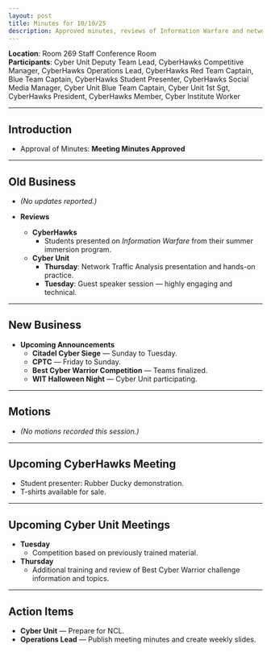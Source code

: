 ```yaml
---
layout: post
title: Minutes for 10/10/25
description: Approved minutes, reviews of Information Warfare and network analysis trainings, upcoming competition announcements, and preparation for upcoming CyberHawks and Cyber Unit meetings.
---
```


**Location**: Room 269 Staff Conference Room  
**Participants**: Cyber Unit Deputy Team Lead, CyberHawks Competitive Manager, CyberHawks Operations Lead, CyberHawks Red Team Captain, Blue Team Captain, CyberHawks Student Presenter, CyberHawks Social Media Manager, Cyber Unit Blue Team Captain, Cyber Unit 1st Sgt, CyberHawks President, CyberHawks Member, Cyber Institute Worker  

---

## Introduction

- Approval of Minutes: **Meeting Minutes Approved**

---

## Old Business

  - *(No updates reported.)*  

- **Reviews**  
  - **CyberHawks**  
    - Students presented on *Information Warfare* from their summer immersion program.  
  - **Cyber Unit**  
    - **Thursday**: Network Traffic Analysis presentation and hands-on practice.  
    - **Tuesday**: Guest speaker session — highly engaging and technical.  


---

## New Business

- **Upcoming Announcements**  
  - **Citadel Cyber Siege** — Sunday to Tuesday.  
  - **CPTC** — Friday to Sunday.  
  - **Best Cyber Warrior Competition** — Teams finalized.  
  - **WIT Halloween Night** — Cyber Unit participating.  

---

## Motions

- *(No motions recorded this session.)*  

---

## Upcoming CyberHawks Meeting

- Student presenter: Rubber Ducky demonstration.  
- T-shirts available for sale.  

---

## Upcoming Cyber Unit Meetings

- **Tuesday**  
  - Competition based on previously trained material.  
- **Thursday**  
  - Additional training and review of Best Cyber Warrior challenge information and topics.  

---

## Action Items

- **Cyber Unit** — Prepare for NCL.  
- **Operations Lead** — Publish meeting minutes and create weekly slides.  
